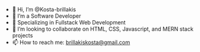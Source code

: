 - 👋 Hi, I’m @Kosta-brillakis
- 👀 I’m a Software Developer
- 🌱 Specializing in Fullstack Web Development
- 💞️ I’m looking to collaborate on HTML, CSS, Javascript, and MERN stack projects
- 📫 How to reach me: brillakiskosta@gmail.com

